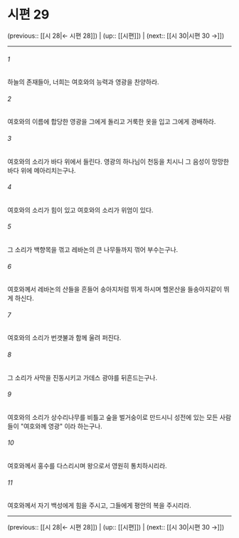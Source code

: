 # 시편 29

(previous:: [[시 28|← 시편 28]]) | (up:: [[시편]]) | (next:: [[시 30|시편 30 →]])

***




###### 1 

하늘의 존재들아, 너희는 여호와의 능력과 영광을 찬양하라. 



###### 2 

여호와의 이름에 합당한 영광을 그에게 돌리고 거룩한 옷을 입고 그에게 경배하라. 



###### 3 

여호와의 소리가 바다 위에서 들린다. 영광의 하나님이 천둥을 치시니 그 음성이 망망한 바다 위에 메아리치는구나. 



###### 4 

여호와의 소리가 힘이 있고 여호와의 소리가 위엄이 있다. 



###### 5 

그 소리가 백향목을 꺾고 레바논의 큰 나무들까지 꺾어 부수는구나. 



###### 6 

여호와께서 레바논의 산들을 흔들어 송아지처럼 뛰게 하시며 헬몬산을 들송아지같이 뛰게 하신다. 



###### 7 

여호와의 소리가 번갯불과 함께 울려 퍼진다. 



###### 8 

그 소리가 사막을 진동시키고 가데스 광야를 뒤흔드는구나. 



###### 9 

여호와의 소리가 상수리나무를 비틀고 숲을 벌거숭이로 만드시니 성전에 있는 모든 사람들이 "여호와께 영광" 이라 하는구나. 



###### 10 

여호와께서 홍수를 다스리시며 왕으로서 영원히 통치하시리라. 



###### 11 

여호와께서 자기 백성에게 힘을 주시고, 그들에게 평안의 복을 주시리라.

***

(previous:: [[시 28|← 시편 28]]) | (up:: [[시편]]) | (next:: [[시 30|시편 30 →]])
